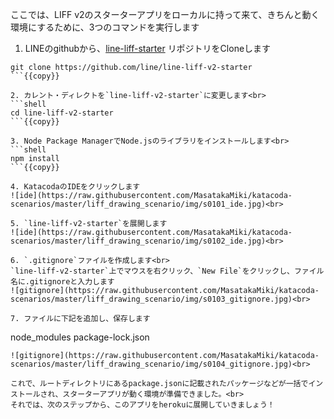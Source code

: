 ここでは、LIFF v2のスターターアプリをローカルに持って来て、きちんと動く環境にするために、3つのコマンドを実行します

1. LINEのgithubから、[line-liff-starter](https://github.com/line/line-liff-v2-starter) リポジトリをCloneします<br>
```shell
git clone https://github.com/line/line-liff-v2-starter
```{{copy}}

2. カレント・ディレクトを`line-liff-v2-starter`に変更します<br>
```shell
cd line-liff-v2-starter
```{{copy}}

3. Node Package ManagerでNode.jsのライブラリをインストールします<br>
```shell
npm install
```{{copy}}

4. KatacodaのIDEをクリックします
![ide](https://raw.githubusercontent.com/MasatakaMiki/katacoda-scenarios/master/liff_drawing_scenario/img/s0101_ide.jpg)<br>

5. `line-liff-v2-starter`を展開します
![ide](https://raw.githubusercontent.com/MasatakaMiki/katacoda-scenarios/master/liff_drawing_scenario/img/s0102_ide.jpg)<br>

6. `.gitignore`ファイルを作成します<br>
`line-liff-v2-starter`上でマウスを右クリック、`New File`をクリックし、ファイル名に.gitignoreと入力します
![gitignore](https://raw.githubusercontent.com/MasatakaMiki/katacoda-scenarios/master/liff_drawing_scenario/img/s0103_gitignore.jpg)<br>

7. ファイルに下記を追加し、保存します
```
node_modules
package-lock.json
```
![gitignore](https://raw.githubusercontent.com/MasatakaMiki/katacoda-scenarios/master/liff_drawing_scenario/img/s0104_gitignore.jpg)<br>

これで、ルートディレクトリにあるpackage.jsonに記載されたパッケージなどが一括でインストールされ、スターターアプリが動く環境が準備できました。<br>
それでは、次のステップから、このアプリをherokuに展開していきましょう！
